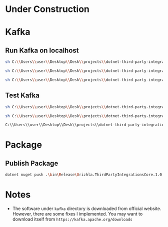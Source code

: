 # Under Construction

# Kafka

## Run Kafka on localhost

```bash
sh C:\\Users\\user\\Desktop\\Desk\\projects\\dotnet-third-party-integrations-core\\kafka\\bin\\zookeeper-server-start.sh C:\\Users\\user\\Desktop\\Desk\\projects\\dotnet-third-party-integrations-core\\kafka\\config\\zookeeper.properties
```

```bash
sh C:\\Users\\user\\Desktop\\Desk\\projects\\dotnet-third-party-integrations-core\\kafka\\bin\\kafka-server-start.sh C:\\Users\\user\\Desktop\\Desk\\projects\\dotnet-third-party-integrations-core\\kafka\\config\\server.properties
```

```bash
sh C:\\Users\\user\\Desktop\\Desk\\projects\\dotnet-third-party-integrations-core\\kafka\\bin\\kafka-consumer-groups.sh --bootstrap-server localhost:9092 --describe --group PigeonApp --offsets
```

## Test Kafka

```bash
sh C:\\Users\\user\\Desktop\\Desk\\projects\\dotnet-third-party-integrations-core\\kafka\\bin\\kafka-topics.sh --create --topic test --bootstrap-server localhost:9092 --partitions 1 --replication-factor 1
```

```bash
sh C:\\Users\\user\\Desktop\\Desk\\projects\\dotnet-third-party-integrations-core\\kafka\\bin\\kafka-console-producer.sh --topic test --bootstrap-server localhost:9092
```

```bash
C:\\Users\\user\\Desktop\\Desk\\projects\\dotnet-third-party-integrations-core\\kafka\\bin\\kafka-console-consumer.sh --topic test --bootstrap-server localhost:9092 --from-beginning
```

# Package

## Publish Package

```bash
dotnet nuget push .\bin\Release\Grizhla.ThirdPartyIntegrationsCore.1.0.1.nupkg --api-key abcd1234  --source https://api.nuget.org/v3/index.json
```

# Notes

- The software under `kafka` directory is downloaded from official website. However, there are some fixes I implemented. You may want to download itself from `https://kafka.apache.org/downloads`
